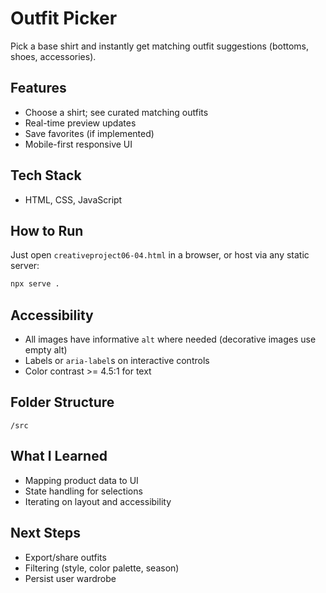 # Outfit Picker

Pick a base shirt and instantly get matching outfit suggestions (bottoms, shoes, accessories).

## Features
- Choose a shirt; see curated matching outfits
- Real-time preview updates
- Save favorites (if implemented)
- Mobile-first responsive UI

## Tech Stack
- HTML, CSS, JavaScript

## How to Run
Just open `creativeproject06-04.html` in a browser, or host via any static server:
```bash
npx serve .
```

## Accessibility
- All images have informative `alt` where needed (decorative images use empty alt)
- Labels or `aria-label`s on interactive controls
- Color contrast >= 4.5:1 for text

## Folder Structure
```
/src
```

## What I Learned
- Mapping product data to UI
- State handling for selections
- Iterating on layout and accessibility

## Next Steps
- Export/share outfits
- Filtering (style, color palette, season)
- Persist user wardrobe
